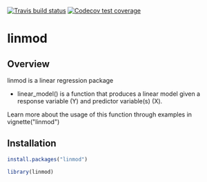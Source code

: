 <!-- badges: start -->
[![Travis build status](https://travis-ci.com/csmorgan1/linmod.svg?branch=master)](https://travis-ci.com/csmorgan1/linmod)
[![Codecov test coverage](https://codecov.io/gh/csmorgan1/linmod/branch/master/graph/badge.svg)](https://codecov.io/gh/csmorgan1/linmod?branch=master)
<!-- badges: end -->
# linmod
## Overview

linmod is a linear regression package
  - linear_model() is a function that produces a linear model given a response variable (Y) and predictor variable(s) (X).
  
Learn more about the usage of this function through examples in vignette("linmod")
  
## Installation

```r
install.packages("linmod")
```
```r
library(linmod)
```
